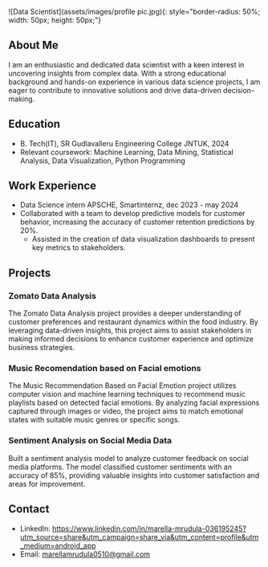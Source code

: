 
![Data Scientist](assets/images/profile pic.jpg){: style="border-radius: 50%; width: 50px; height: 50px;"}



## About Me
I am an enthusiastic and dedicated data scientist with a keen interest in uncovering insights from complex data. With a strong educational background and hands-on experience in various data science projects, I am eager to contribute to innovative solutions and drive data-driven decision-making.

## Education
- B. Tech(IT), SR Gudlavalleru Engineering College JNTUK, 2024
- Relevant coursework: Machine Learning, Data Mining, Statistical Analysis, Data Visualization, Python Programming

## Work Experience
- Data Science intern APSCHE, Smartinternz, dec 2023 - may 2024
- Collaborated with a team to develop predictive models for customer behavior, increasing the accuracy of customer retention predictions by 20%.
  - Assisted in the creation of data visualization dashboards to present key metrics to stakeholders.

## Projects

### Zomato Data Analysis
The Zomato Data Analysis project provides a deeper understanding of customer preferences and restaurant dynamics within the food industry. By leveraging data-driven insights, this project aims to assist stakeholders in making informed decisions to enhance customer experience and optimize business strategies.

### Music Recomendation based on Facial emotions
The Music Recommendation Based on Facial Emotion project utilizes computer vision and machine learning techniques to recommend music playlists based on detected facial emotions. By analyzing facial expressions captured through images or video, the project aims to match emotional states with suitable music genres or specific songs.

### Sentiment Analysis on Social Media Data
Built a sentiment analysis model to analyze customer feedback on social media platforms. The model classified customer sentiments with an accuracy of 85%, providing valuable insights into customer satisfaction and areas for improvement.

## Contact
- LinkedIn: https://www.linkedin.com/in/marella-mrudula-036195245?utm_source=share&utm_campaign=share_via&utm_content=profile&utm_medium=android_app
- Email: marellamrudula0510@gmail.com
